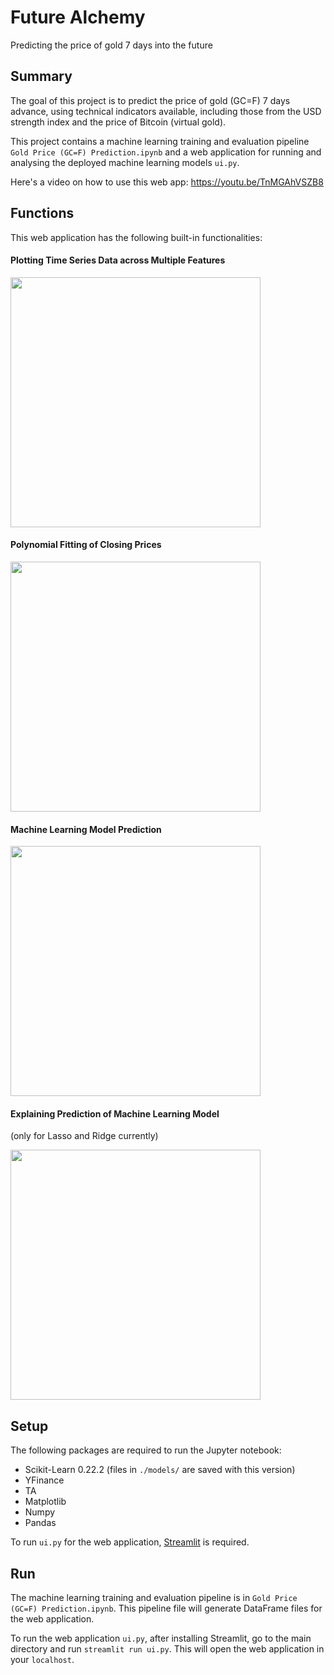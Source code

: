 # Future Alchemy
Predicting the price of gold 7 days into the future

## Summary
The goal of this project is to predict the price of gold (GC=F) 7 days advance, using technical indicators available, including those from the USD strength index and the price of Bitcoin (virtual gold).

This project contains a machine learning training and evaluation pipeline `Gold Price (GC=F) Prediction.ipynb` and a web application for running and analysing the deployed machine learning models `ui.py`.

Here's a video on how to use this web app: https://youtu.be/TnMGAhVSZB8

## Functions
This web application has the following built-in functionalities:

#### Plotting Time Series Data across Multiple Features

<img src="https://github.com/ArnoldYSYeung/future_alchemy/blob/master/images/plotting.PNG" width="400"/>

#### Polynomial Fitting of Closing Prices

<img src="https://github.com/ArnoldYSYeung/future_alchemy/blob/master/images/polynomial_fitting.PNG" width="400"/>

#### Machine Learning Model Prediction

<img src="https://github.com/ArnoldYSYeung/future_alchemy/blob/master/images/predicting.PNG" width="400"/>

#### Explaining Prediction of Machine Learning Model 
(only for Lasso and Ridge currently)

<img src="https://github.com/ArnoldYSYeung/future_alchemy/blob/master/images/explaining.PNG" width="400"/>


## Setup
The following packages are required to run the Jupyter notebook:
- Scikit-Learn 0.22.2 (files in `./models/` are saved with this version)
- YFinance
- TA
- Matplotlib
- Numpy
- Pandas

To run `ui.py` for the web application, <a href="https://www.streamlit.io/">Streamlit</a> is required.

## Run
The machine learning training and evaluation pipeline is in `Gold Price (GC=F) Prediction.ipynb`. This pipeline file will generate DataFrame files for the web application.

To run the web application `ui.py`, after installing Streamlit, go to the main directory and run `streamlit run ui.py`.  This will open the web application in your `localhost`.
